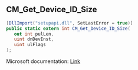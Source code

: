 ## CM_Get_Device_ID_Size

```csharp
[DllImport("setupapi.dll", SetLastError = true)]
public static extern int CM_Get_Device_ID_Size(
   out int pulLen,
   uint dnDevInst,
   uint ulFlags
);
```

Microsoft documentation: [Link](https://docs.microsoft.com/en-us/windows/win32/api/cfgmgr32/nf-cfgmgr32-cm_get_device_id_size)
